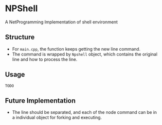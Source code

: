 # NPShell
A NetProgramming Implementation of shell environment

## Structure
- For ```main.cpp```, the function keeps getting the new line command.
- The command is wrapped by ```Npshell``` object, which contains the original line and how to process the line.

## Usage
```TODO```

## Future Implementation
- The line should be separated, and each of the node command can be in a individual object for forking and executing.
